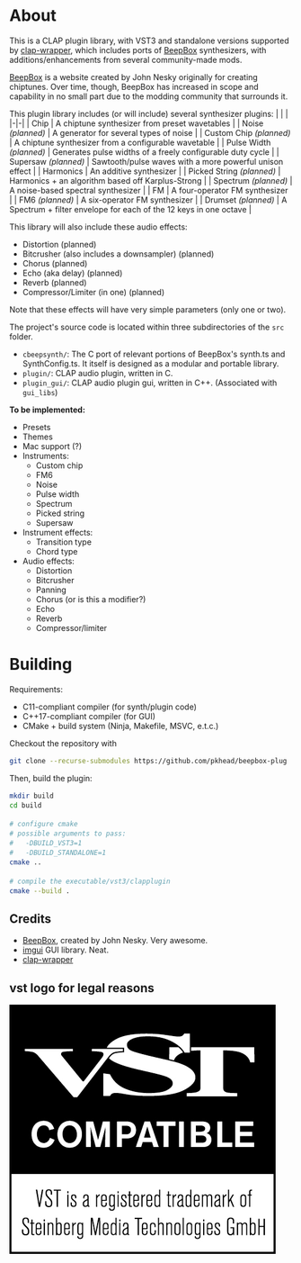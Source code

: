 # About
This is a CLAP plugin library, with VST3 and standalone versions supported by [clap-wrapper](https://github.com/free-audio/clap-wrapper), which includes ports of [BeepBox](https://beepbox.co) synthesizers, with additions/enhancements from several community-made mods.

[BeepBox](https://beepbox.co) is a website created by John Nesky originally for creating chiptunes. Over time, though, BeepBox has increased in scope and capability in no small part due to the modding community that surrounds it.

This plugin library includes (or will include) several synthesizer plugins:
| | |
|-|-|
| Chip | A chiptune synthesizer from preset wavetables |
| Noise *(planned)* | A generator for several types of noise |
| Custom Chip *(planned)* | A chiptune synthesizer from a configurable wavetable |
| Pulse Width *(planned)* | Generates pulse widths of a freely configurable duty cycle |
| Supersaw *(planned)* | Sawtooth/pulse waves with a more powerful unison effect |
| Harmonics | An additive synthesizer |
| Picked String *(planned)* | Harmonics + an algorithm based off Karplus-Strong |
| Spectrum *(planned)* | A noise-based spectral synthesizer |
| FM | A four-operator FM synthesizer |
| FM6 *(planned)* | A six-operator FM synthesizer |
| Drumset *(planned)* | A Spectrum + filter envelope for each of the 12 keys in one octave |

This library will also include these audio effects:
- Distortion (planned)
- Bitcrusher (also includes a downsampler) (planned)
- Chorus (planned)
- Echo (aka delay) (planned)
- Reverb (planned)
- Compressor/Limiter (in one) (planned)

Note that these effects will have very simple parameters (only one or two).

The project's source code is located within three subdirectories of the `src` folder.
- `cbeepsynth/`: The C port of relevant portions of BeepBox's synth.ts and SynthConfig.ts. It itself is designed as a modular and portable library.
- `plugin/`: CLAP audio plugin, written in C.
- `plugin_gui/`: CLAP audio plugin gui, written in C++. (Associated with `gui_libs`)

**To be implemented:**
- Presets
- Themes
- Mac support (?)
- Instruments:
    - Custom chip
    - FM6
    - Noise
    - Pulse width
    - Spectrum
    - Picked string
    - Supersaw
- Instrument effects:
    - Transition type
    - Chord type
- Audio effects:
    - Distortion
    - Bitcrusher
    - Panning
    - Chorus (or is this a modifier?)
    - Echo
    - Reverb
    - Compressor/limiter

# Building
Requirements:
- C11-compliant compiler (for synth/plugin code)
- C++17-compliant compiler (for GUI)
- CMake + build system (Ninja, Makefile, MSVC, e.t.c.)

Checkout the repository with
```bash
git clone --recurse-submodules https://github.com/pkhead/beepbox-plug
```

Then, build the plugin:
```bash
mkdir build
cd build

# configure cmake
# possible arguments to pass:
#   -DBUILD_VST3=1
#   -DBUILD_STANDALONE=1
cmake ..

# compile the executable/vst3/clapplugin
cmake --build .
```

## Credits
- [BeepBox](https://beepbox.co), created by John Nesky. Very awesome.
- [imgui](https://github.com/ocornut/imgui) GUI library. Neat.
- [clap-wrapper](https://github.com/free-audio/clap-wrapper)

## vst logo for legal reasons
![VST is a registered trademark of Steinberg Media Technologies GmbH](vst_logo.png)